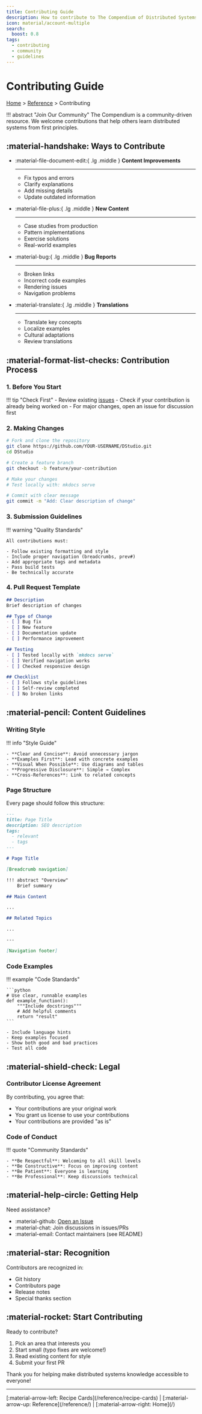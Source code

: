 ```yaml
---
title: Contributing Guide
description: How to contribute to The Compendium of Distributed Systems
icon: material/account-multiple
search:
  boost: 0.8
tags:
  - contributing
  - community
  - guidelines
---
```


# Contributing Guide

[Home](/) > [Reference](/reference/) > Contributing

!!! abstract "Join Our Community"
    The Compendium is a community-driven resource. We welcome contributions that help others learn distributed systems from first principles.

## :material-handshake: Ways to Contribute

<div class="grid cards" markdown>

- :material-file-document-edit:{ .lg .middle } **Content Improvements**
    
    ---
    
    - Fix typos and errors
    - Clarify explanations
    - Add missing details
    - Update outdated information

- :material-file-plus:{ .lg .middle } **New Content**
    
    ---
    
    - Case studies from production
    - Pattern implementations
    - Exercise solutions
    - Real-world examples

- :material-bug:{ .lg .middle } **Bug Reports**
    
    ---
    
    - Broken links
    - Incorrect code examples
    - Rendering issues
    - Navigation problems

- :material-translate:{ .lg .middle } **Translations**
    
    ---
    
    - Translate key concepts
    - Localize examples
    - Cultural adaptations
    - Review translations

</div>

## :material-format-list-checks: Contribution Process

### 1. Before You Start

!!! tip "Check First"
    - Review existing [issues](https://github.com/deepaucksharma/DStudio/issues)
    - Check if your contribution is already being worked on
    - For major changes, open an issue for discussion first

### 2. Making Changes

```bash
# Fork and clone the repository
git clone https://github.com/YOUR-USERNAME/DStudio.git
cd DStudio

# Create a feature branch
git checkout -b feature/your-contribution

# Make your changes
# Test locally with: mkdocs serve

# Commit with clear message
git commit -m "Add: Clear description of change"
```

### 3. Submission Guidelines

!!! warning "Quality Standards"
    
    All contributions must:
    
    - Follow existing formatting and style
    - Include proper navigation (breadcrumbs, prev#)
    - Add appropriate tags and metadata
    - Pass build tests
    - Be technically accurate

### 4. Pull Request Template

```markdown
## Description
Brief description of changes

## Type of Change
- [ ] Bug fix
- [ ] New feature
- [ ] Documentation update
- [ ] Performance improvement

## Testing
- [ ] Tested locally with `mkdocs serve`
- [ ] Verified navigation works
- [ ] Checked responsive design

## Checklist
- [ ] Follows style guidelines
- [ ] Self-review completed
- [ ] No broken links
```

## :material-pencil: Content Guidelines

### Writing Style

!!! info "Style Guide"
    
    - **Clear and Concise**: Avoid unnecessary jargon
    - **Examples First**: Lead with concrete examples
    - **Visual When Possible**: Use diagrams and tables
    - **Progressive Disclosure**: Simple → Complex
    - **Cross-References**: Link to related concepts

### Page Structure

Every page should follow this structure:

```markdown
---
title: Page Title
description: SEO description
tags:
  - relevant
  - tags
---

# Page Title

[Breadcrumb navigation]

!!! abstract "Overview"
    Brief summary

## Main Content

...

## Related Topics

...

---

[Navigation footer]
```

### Code Examples

!!! example "Code Standards"
    
    ```python
    # Use clear, runnable examples
    def example_function():
        """Include docstrings"""
        # Add helpful comments
        return "result"
    ```
    
    - Include language hints
    - Keep examples focused
    - Show both good and bad practices
    - Test all code

## :material-shield-check: Legal

### Contributor License Agreement

By contributing, you agree that:

- Your contributions are your original work
- You grant us license to use your contributions
- Your contributions are provided "as is"

### Code of Conduct

!!! quote "Community Standards"
    
    - **Be Respectful**: Welcoming to all skill levels
    - **Be Constructive**: Focus on improving content
    - **Be Patient**: Everyone is learning
    - **Be Professional**: Keep discussions technical

## :material-help-circle: Getting Help

Need assistance?

- :material-github: [Open an Issue](https://github.com/deepaucksharma/DStudio/issues)
- :material-chat: Join discussions in issues/PRs
- :material-email: Contact maintainers (see README)

## :material-star: Recognition

Contributors are recognized in:

- Git history
- Contributors page
- Release notes
- Special thanks section

## :material-rocket: Start Contributing

Ready to contribute?

1. Pick an area that interests you
2. Start small (typo fixes are welcome!)
3. Read existing content for style
4. Submit your first PR

Thank you for helping make distributed systems knowledge accessible to everyone!

---

<div class="page-nav" markdown>
[:material-arrow-left: Recipe Cards](/reference/recipe-cards) | 
[:material-arrow-up: Reference](/reference/) | 
[:material-arrow-right: Home](/)
</div>